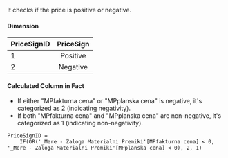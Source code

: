 It checks if the price is positive or negative.

#### Dimension

| **PriceSignID** | **PriceSign** |
|:---|:----:|
| 1 | Positive |
| 2 | Negative |


#### Calculated Column in Fact
- If either "MPfakturna cena" or "MPplanska cena" is negative, it's categorized as 2 (indicating negativity).
- If both "MPfakturna cena" and "MPplanska cena" are non-negative, it's categorized as 1 (indicating non-negativity).

```dax
PriceSignID =
    IF(OR('_Mere - Zaloga Materialni Premiki'[MPfakturna cena] < 0, '_Mere - Zaloga Materialni Premiki'[MPplanska cena] < 0), 2, 1)
```